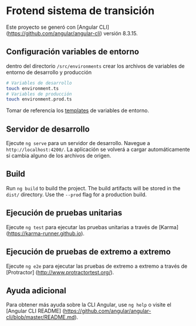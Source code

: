 # Frotend sistema de transición

Este proyecto se generó con [Angular CLI] (https://github.com/angular/angular-cli) versión 8.3.15.

## Configuración variables de entorno

dentro del directorio `/src/environments` crear los archivos de variables de entorno de desarrollo y producción

```bash
# Variables de desarrollo
touch environment.ts
# Variables de producción
touch environment.prod.ts
```
Tomar de referencia los [templates](https://github.com/AgenciaImplementacion/st-site-web/blob/master/src/environments/) de variables de entorno.

## Servidor de desarrollo

Ejecute `ng serve` para un servidor de desarrollo. Navegue a `http://localhost:4200/`. La aplicación se volverá a cargar automáticamente si cambia alguno de los archivos de origen.

## Build

Run `ng build` to build the project. The build artifacts will be stored in the `dist/` directory. Use the `--prod` flag for a production build.

## Ejecución de pruebas unitarias

Ejecute `ng test` para ejecutar las pruebas unitarias a través de [Karma] (https://karma-runner.github.io).

## Ejecución de pruebas de extremo a extremo

Ejecute `ng e2e` para ejecutar las pruebas de extremo a extremo a través de [Protractor] (http://www.protractortest.org/).

## Ayuda adicional

Para obtener más ayuda sobre la CLI Angular, use `ng help` o visite el [Angular CLI README] (https://github.com/angular/angular-cli/blob/master/README.md).
